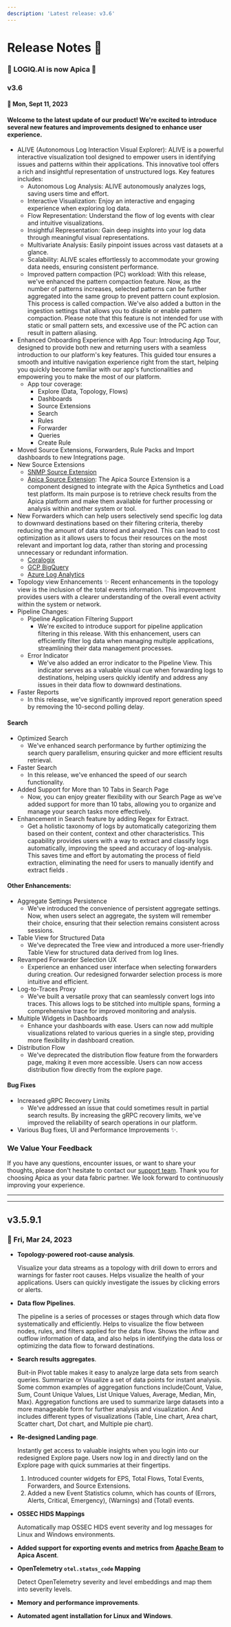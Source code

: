 ```yaml
---
description: 'Latest release: v3.6'
---
```


# Release Notes 🚀

### 🎉 LOGIQ.AI is now Apica 🎉

### v3.6

#### 📅 Mon, Sept 11, 2023

#### Welcome to the latest update of our product! We're excited to introduce several new features and improvements designed to enhance user experience.

* ALIVE (Autonomous Log Interaction Visual Explorer): ALIVE is a powerful interactive visualization tool designed to empower users in identifying issues and patterns within their applications. This innovative tool offers a rich and insightful representation of unstructured logs. Key features includes:
  * Autonomous Log Analysis: ALIVE autonomously analyzes logs, saving users time and effort.
  * Interactive Visualization: Enjoy an interactive and engaging experience when exploring log data.
  * Flow Representation: Understand the flow of log events with clear and intuitive visualizations.
  * Insightful Representation: Gain deep insights into your log data through meaningful visual representations.
  * Multivariate Analysis: Easily pinpoint issues across vast datasets at a glance.
  * Scalability: ALIVE scales effortlessly to accommodate your growing data needs, ensuring consistent performance.
  * Improved pattern compaction (PC) workload: With this release, we've enhanced the pattern compaction feature. Now, as the number of patterns increases, selected patterns can be further aggregated into the same group to prevent pattern count explosion. This process is called compaction. We've also added a button in the ingestion settings that allows you to disable or enable pattern compaction. Please note that this feature is not intended for use with static or small pattern sets, and excessive use of the PC action can result in pattern aliasing.
* Enhanced Onboarding Experience with App Tour: Introducing App Tour, designed to provide both new and returning users with a seamless introduction to our platform's key features. This guided tour ensures a smooth and intuitive navigation experience right from the start, helping you quickly become familiar with our app's functionalities and empowering you to make the most of our platform.
  * App tour coverage:
    * Explore (Data, Topology, Flows)
    * Dashboards
    * Source Extensions
    * Search
    * Rules
    * Forwarder
    * Queries
    * Create Rule
* Moved Source Extensions, Forwarders, Rule Packs and Import dashboards to new Integrations page.
* New Source Extensions
  * [SNMP Source Extension](https://docs.logiq.ai/integrations/snmp)
  * [Apica Source Extension](https://docs.logiq.ai/integrations/apica-synthetic-monitoring): The Apica Source Extension is a component designed to integrate with the Apica Synthetics and Load test platform. Its main purpose is to retrieve check results from the Apica platform and make them available for further processing or analysis within another system or tool.
* New Forwarders which can help users selectively send specific log data to downward destinations based on their filtering criteria, thereby reducing the amount of data stored and analyzed. This can lead to cost optimization as it allows users to focus their resources on the most relevant and important log data, rather than storing and processing unnecessary or redundant information.
  * [Coralogix](https://logflow-docs.logiq.ai/forwarding-to-monitoring-tools/coralogix-forwarding)
  * [GCP BigQuery](https://logflow-docs.logiq.ai/forwarding-to-data-warehouse/gcp-bigquery)
  * [Azure Log Analytics](https://logflow-docs.logiq.ai/forwarding-to-monitoring-tools/azure-log-analytics-forwarding)
* Topology view Enhancements ✨ Recent enhancements in the topology view is the inclusion of the total events information. This improvement provides users with a clearer understanding of the overall event activity within the system or network.
* Pipeline Changes:
  * Pipeline Application Filtering Support
    * We're excited to introduce support for pipeline application filtering in this release. With this enhancement, users can efficiently filter log data when managing multiple applications, streamlining their data management processes.
  * Error Indicator
    * We've also added an error indicator to the Pipeline View. This indicator serves as a valuable visual cue when forwarding logs to destinations, helping users quickly identify and address any issues in their data flow to downward destinations.
* Faster Reports
  * In this release, we've significantly improved report generation speed by removing the 10-second polling delay.

#### Search

* Optimized Search
  * We've enhanced search performance by further optimizing the search query parallelism, ensuring quicker and more efficient results retrieval.
* Faster Search
  * In this release, we've enhanced the speed of our search functionality.
* Added Support for More than 10 Tabs in Search Page
  * Now, you can enjoy greater flexibility with our Search Page as we've added support for more than 10 tabs, allowing you to organize and manage your search tasks more effectively.
* Enhancement in Search feature by adding Regex for Extract.
  * Get a holistic taxonomy of logs by automatically categorizing them based on their content, context and other characteristics. This capability provides users with a way to extract and classify logs automatically, improving the speed and accuracy of log-analysis. This saves time and effort by automating the process of field extraction, eliminating the need for users to manually identify and extract fields .

#### Other Enhancements:

* Aggregate Settings Persistence
  * We've introduced the convenience of persistent aggregate settings. Now, when users select an aggregate, the system will remember their choice, ensuring that their selection remains consistent across sessions.
* Table View for Structured Data
  * We've deprecated the Tree view and introduced a more user-friendly Table View for structured data derived from log lines.
* Revamped Forwarder Selection UX
  * Experience an enhanced user interface when selecting forwarders during creation. Our redesigned forwarder selection process is more intuitive and efficient.
* Log-to-Traces Proxy
  * We've built a versatile proxy that can seamlessly convert logs into traces. This allows logs to be stitched into multiple spans, forming a comprehensive trace for improved monitoring and analysis.
* Multiple Widgets in Dashboards
  * Enhance your dashboards with ease. Users can now add multiple visualizations related to various queries in a single step, providing more flexibility in dashboard creation.
* Distribution Flow
  * We've deprecated the distribution flow feature from the forwarders page, making it even more accessible. Users can now access distribution flow directly from the explore page.

#### Bug Fixes

* Increased gRPC Recovery Limits
  * We've addressed an issue that could sometimes result in partial search results. By increasing the gRPC recovery limits, we've improved the reliability of search operations in our platform.
* Various Bug fixes, UI and Performance Improvements ✨.

### We Value Your Feedback

If you have any questions, encounter issues, or want to share your thoughts, please don't hesitate to contact our [support team](mailto:support@apica.io). Thank you for choosing Apica as your data fabric partner. We look forward to continuously improving your experience.

***

***

## v3.5.9.1 <a href="#uversionv359u" id="uversionv359u"></a>

### **📅 Fri, Mar 24, 2023**

*   **Topology-powered root-cause analysis**.

    Visualize your data streams as a topology with drill down to errors and warnings for faster root causes. Helps visualize the health of your applications. Users can quickly investigate the issues by clicking errors or alerts.
*   **Data flow Pipelines**.

    The pipeline is a series of processes or stages through which data flow systematically and efficiently. Helps to visualize the flow between nodes, rules, and filters applied for the data flow. Shows the inflow and outflow information of data, and also helps in identifying the data loss or optimizing the data flow to forward destinations.
*   **Search results aggregates**.

    Buit-in Pivot table makes it easy to analyze large data sets from search queries. Summarize or Visualize a set of data points for instant analysis. Some common examples of aggregation functions include(Count, Value, Sum, Count Unique Values, List Unique Values, Average, Median, Min, Max). Aggregation functions are used to summarize large datasets into a more manageable form for further analysis and visualization. And includes different types of visualizations (Table, Line chart, Area chart, Scatter chart, Dot chart, and Multiple pie chart).
*   **Re-designed Landing page**.

    Instantly get access to valuable insights when you login into our redesigned Explore page. Users now log in and directly land on the Explore page with quick summaries at their fingertips.

    1. Introduced counter widgets for EPS, Total Flows, Total Events, Forwarders, and Source Extensions.
    2. Added a new Event Statistics column, which has counts of (Errors, Alerts, Critical, Emergency), (Warnings) and (Total) events.
*   **OSSEC HIDS Mappings**

    Automatically map OSSEC HIDS event severity and log messages for Linux and Windows environments.
* **Added support for exporting events and metrics from** [**Apache Beam**](https://docs.logiq.ai/integrations/apache-beam) **to Apica Ascent**.
*   **OpenTelemetry `otel.status_code` Mapping**

    Detect OpenTelemetry severity and level embeddings and map them into severity levels.
* **Memory and performance improvements**.
* **Automated agent installation for Linux and Windows**.
